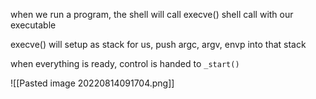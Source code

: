 when we run a program, the shell will call execve() shell call with our executable

execve() will setup as stack for us, push argc, argv, envp into that stack

when everything is ready, control is handed to `_start()`

![[Pasted image 20220814091704.png]]


